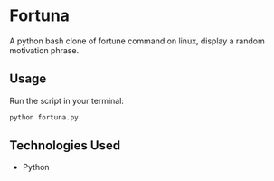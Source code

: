 # Fortuna 

A python bash clone of fortune command on linux, display a random motivation phrase.

## Usage
Run the script in your terminal:

```bash
python fortuna.py
```

## Technologies Used
- Python
